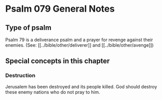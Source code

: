 # Psalm 079 General Notes
## Type of psalm

Psalm 79 is a deliverance psalm and a prayer for revenge against their enemies. (See: [[../bible/other/deliverer]] and [[../bible/other/avenge]])

## Special concepts in this chapter

### Destruction
Jerusalem has been destroyed and its people killed. God should destroy these enemy nations who do not pray to him.